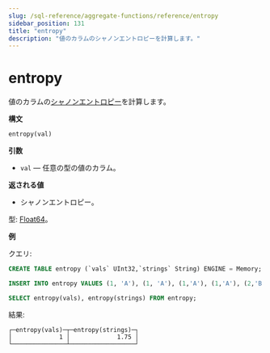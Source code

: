 ```yaml
---
slug: /sql-reference/aggregate-functions/reference/entropy
sidebar_position: 131
title: "entropy"
description: "値のカラムのシャノンエントロピーを計算します。"
---
```



# entropy

値のカラムの[シャノンエントロピー](https://en.wikipedia.org/wiki/Entropy_(information_theory))を計算します。

**構文**

``` sql
entropy(val)
```

**引数**

- `val` — 任意の型の値のカラム。

**返される値**

- シャノンエントロピー。

型: [Float64](../../../sql-reference/data-types/float.md)。

**例**

クエリ:

``` sql
CREATE TABLE entropy (`vals` UInt32,`strings` String) ENGINE = Memory;

INSERT INTO entropy VALUES (1, 'A'), (1, 'A'), (1,'A'), (1,'A'), (2,'B'), (2,'B'), (2,'C'), (2,'D');

SELECT entropy(vals), entropy(strings) FROM entropy;
```

結果:

``` text
┌─entropy(vals)─┬─entropy(strings)─┐
│             1 │             1.75 │
└───────────────┴──────────────────┘
```

